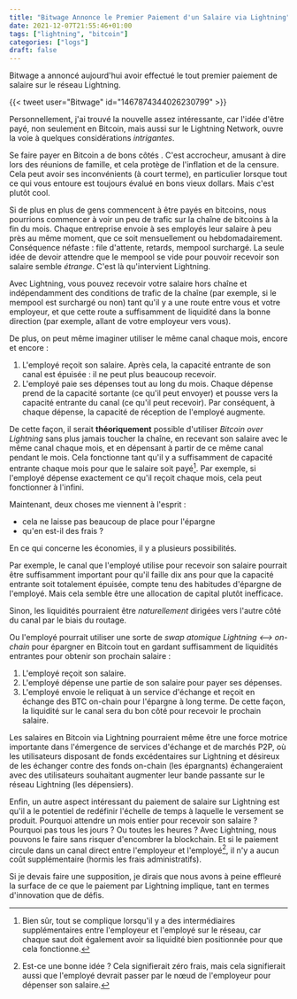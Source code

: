 ```yaml
---
title: "Bitwage Annonce le Premier Paiement d'un Salaire via Lightning"
date: 2021-12-07T21:55:46+01:00
tags: ["lightning", "bitcoin"]
categories: ["logs"]
draft: false
---
```


Bitwage a annoncé aujourd'hui avoir effectué le tout premier paiement de salaire sur le réseau Lightning.

{{< tweet user="Bitwage" id="1467874344026230799" >}}

Personnellement, j'ai trouvé la nouvelle assez intéressante, car l'idée d'être payé, non seulement en Bitcoin, mais aussi sur le Lightning Network, ouvre la voie à quelques considérations *intrigantes*.

Se faire payer en Bitcoin a de bons côtés . C'est accrocheur, amusant à dire lors des réunions de famille, et cela protège de l'inflation et de la censure. Cela peut avoir ses inconvénients (à court terme), en particulier lorsque tout ce qui vous entoure est toujours évalué en bons vieux dollars. Mais c'est plutôt cool.

Si de plus en plus de gens commencent à être payés en bitcoins, nous pourrions commencer à voir un peu de trafic sur la chaîne de bitcoins à la fin du mois. Chaque entreprise envoie à ses employés leur salaire à peu près au même moment, que ce soit mensuellement ou hebdomadairement. Conséquence néfaste : file d'attente, retards, mempool surchargé. La seule idée de devoir attendre que le mempool se vide pour pouvoir recevoir son salaire semble *étrange*. C'est là qu'intervient Lightning.

Avec Lightning, vous pouvez recevoir votre salaire hors chaîne et indépendamment des conditions de trafic de la chaîne (par exemple, si le mempool est surchargé ou non) tant qu'il y a une route entre vous et votre employeur, et que cette route a suffisamment de liquidité dans la bonne direction (par exemple, allant de votre employeur vers vous).

De plus, on peut même imaginer utiliser le même canal chaque mois, encore et encore :
1. L'employé reçoit son salaire. Après cela, la capacité entrante de son canal est épuisée : il ne peut plus beaucoup recevoir.
2. L'employé paie ses dépenses tout au long du mois. Chaque dépense prend de la capacité sortante (ce qu'il peut envoyer) et pousse vers la capacité entrante du canal (ce qu'il peut recevoir). Par conséquent, à chaque dépense, la capacité de réception de l'employé augmente.

De cette façon, il serait **théoriquement** possible d'utiliser *Bitcoin over Lightning* sans plus jamais toucher la chaîne, en recevant son salaire avec le même canal chaque mois, et en dépensant à partir de ce même canal pendant le mois. Cela fonctionne tant qu'il y a suffisamment de capacité entrante chaque mois pour que le salaire soit payé[^1]. Par exemple, si l'employé dépense exactement ce qu'il reçoit chaque mois, cela peut fonctionner à l'infini.

Maintenant, deux choses me viennent à l'esprit :
- cela ne laisse pas beaucoup de place pour l'épargne
- qu'en est-il des frais ?

En ce qui concerne les économies, il y a plusieurs possibilités.

Par exemple, le canal que l'employé utilise pour recevoir son salaire pourrait être suffisamment important pour qu'il faille dix ans pour que la capacité entrante soit totalement épuisée, compte tenu des habitudes d'épargne de l'employé. Mais cela semble être une allocation de capital plutôt inefficace.

Sinon, les liquidités pourraient être *naturellement* dirigées vers l'autre côté du canal par le biais du routage.

Ou l'employé pourrait utiliser une sorte de *swap atomique Lightning <--> on-chain* pour épargner en Bitcoin tout en gardant suffisamment de liquidités entrantes pour obtenir son prochain salaire :
1. L'employé reçoit son salaire.
2. L'employé dépense une partie de son salaire pour payer ses dépenses.
3. L'employé envoie le reliquat à un service d'échange et reçoit en échange des BTC on-chain pour l'épargne à long terme. De cette façon, la liquidité sur le canal sera du bon côté pour recevoir le prochain salaire.

Les salaires en Bitcoin via Lightning pourraient même être une force motrice importante dans l'émergence de services d'échange et de marchés P2P, où les utilisateurs disposant de fonds excédentaires sur Lightning et désireux de les échanger contre des fonds on-chain (les épargnants) échangeraient avec des utilisateurs souhaitant augmenter leur bande passante sur le réseau Lightning (les dépensiers).

Enfin, un autre aspect intéressant du paiement de salaire sur Lightning est qu'il a le potentiel de redéfinir l'échelle de temps à laquelle le versement se produit. Pourquoi attendre un mois entier pour recevoir son salaire ? Pourquoi pas tous les jours ? Ou toutes les heures ? Avec Lightning, nous pouvons le faire sans risquer d'encombrer la blockchain. Et si le paiement circule dans un canal direct entre l'employeur et l'employé[^2], il n'y a aucun coût supplémentaire (hormis les frais administratifs).

Si je devais faire une supposition, je dirais que nous avons à peine effleuré la surface de ce que le paiement par Lightning implique, tant en termes d'innovation que de défis.

[^1]: Bien sûr, tout se complique lorsqu'il y a des intermédiaires supplémentaires entre l'employeur et l'employé sur le réseau, car chaque saut doit également avoir sa liquidité bien positionnée pour que cela fonctionne.

[^2]: Est-ce une bonne idée ? Cela signifierait zéro frais, mais cela signifierait aussi que l'employé devrait passer par le nœud de l'employeur pour dépenser son salaire.